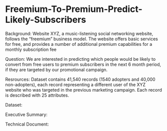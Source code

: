 # Freemium-To-Premium-Predict-Likely-Subscribers

Background:
Website XYZ, a music-listening social networking website, follows
the “freemium” business model. The website offers basic services for free, and provides a
number of additional premium capabilities for a monthly subscription fee

Question:
We are interested in predicting which people would be likely to convert from free users to premium subscribers
in the next 6 month period, if they are targeted by our promotional campaign. 

Resrources:
Dataset contains 41,540 records (1540 adopters and 40,000 non-adopters), each record representing
a different user of the XYZ website who was targeted in the previous marketing campaign.
Each record is described with 25 attributes.

Dataset: 

Executive Summary:

Technical Document:
